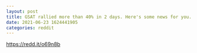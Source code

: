 ```yaml
--- 
layout: post 
title: GSAT rallied more than 40% in 2 days. Here's some news for you... 
date: 2021-06-23 1624441905 
categories: reddit 
--- 
```

https://redd.it/o69n8b